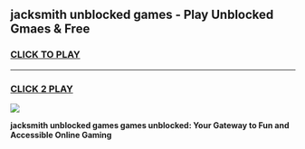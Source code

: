 
## jacksmith unblocked games - Play Unblocked Gmaes & Free
<h3>
<a href="https://news.freeplayer.one?title=jacksmith_unblocked_games&ref=23F">CLICK TO PLAY</a></h3>
<hr>

<h3>
<a href="https://news.freeplayer.one?title=jacksmith_unblocked_games&ref=23F">CLICK 2 PLAY</a>
  
</h3>

<a href="https://news.freeplayer.one?title=jacksmith_unblocked_games&ref=23F/"><img src="https://clearcache.store/games.png"></a>


**jacksmith unblocked games games unblocked: Your Gateway to Fun and Accessible Online Gaming**
